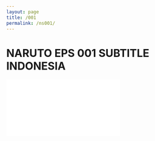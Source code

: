 ```yaml
---
layout: page
title: /001
permalink: /ns001/
---
```


# NARUTO EPS 001 SUBTITLE INDONESIA

<iframe id="tontonin" src="//gdriveplayer.us/embed2.php?link=yaNGrQSeagOMXIcJSqNQQQGl%252FMMjJP5A8NA56vh74zRGj9vDxA0R%252BDCL%252B0GCZSB1YLeY%252BmJI%252FvYE173UlLr7SyVXVsZGGzaCWhmAGWyDBATcvLR%252BTGmL5xzRiw4xDxL6ZIPeB%252B0yS9DDCX7jM89jzBivVERGDe8Qocu4KjDaFpl3QDpaxhY68AeHs1SV6WwCcgvDOUIeRclUdYV%252F8ABXHm&no_adult=yes" allowfullscreen="true" webkitallowfullscreen="true" mozallowfullscreen="true" FRAMEBORDER="0" MARGINWIDTH="0" MARGINHEIGHT="0" SCROLLING="NO"></iframe>
